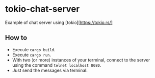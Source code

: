 # tokio-chat-server 

Example of chat server using [tokio][https://tokio.rs/]

## How to
- Execute `cargo build`.
- Execute `cargo run`.
- With two (or more) instances of your terminal, connect to the server using the command `telnet localhost 8080`.
- Just send the messages via terminal.